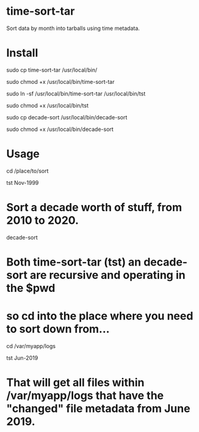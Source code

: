 # time-sort-tar
Sort data by month into tarballs using time metadata.

# Install
sudo cp time-sort-tar /usr/local/bin/

sudo chmod +x /usr/local/bin/time-sort-tar

sudo ln -sf /usr/local/bin/time-sort-tar /usr/local/bin/tst

sudo chmod +x /usr/local/bin/tst

sudo cp decade-sort /usr/local/bin/decade-sort

sudo chmod +x /usr/local/bin/decade-sort

# Usage

cd /place/to/sort

tst Nov-1999


# Sort a decade worth of stuff, from 2010 to 2020.

decade-sort




# Both time-sort-tar (tst) an decade-sort are recursive and operating in the $pwd
# so cd into the place where you need to sort down from...

cd /var/myapp/logs

tst Jun-2019

# That will get all files within /var/myapp/logs that have the "changed" file metadata from June 2019.
